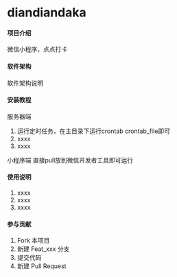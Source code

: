 # diandiandaka

#### 项目介绍
微信小程序，点点打卡

#### 软件架构
软件架构说明


#### 安装教程
服务器端
1. 运行定时任务，在主目录下运行crontab crontab_file即可
2. xxxx
3. xxxx

小程序端
直接pull放到微信开发者工具即可运行

#### 使用说明

1. xxxx
2. xxxx
3. xxxx

#### 参与贡献

1. Fork 本项目
2. 新建 Feat_xxx 分支
3. 提交代码
4. 新建 Pull Request
